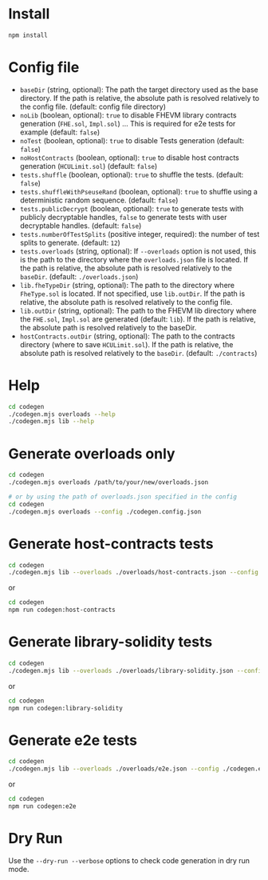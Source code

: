 # Install

```sh
npm install
```

# Config file

- `baseDir` (string, optional): The path the target directory used as the base directory. If the path is relative, the absolute path is resolved relatively to the config file. (default: config file directory)
- `noLib` (boolean, optional): `true` to disable FHEVM library contracts generation (`FHE.sol`, `Impl.sol`) ... This is required for e2e tests for example (default: `false`)
- `noTest` (boolean, optional): `true` to disable Tests generation (default: `false`)
- `noHostContracts` (boolean, optional): `true` to disable host contracts generation (`HCULimit.sol`) (default: `false`)
- `tests.shuffle` (boolean, optional): `true` to shuffle the tests. (default: `false`)
- `tests.shuffleWithPseuseRand` (boolean, optional): `true` to shuffle using a deterministic random sequence. (default: `false`)
- `tests.publicDecrypt` (boolean, optional): `true` to generate tests with publicly decryptable handles, `false` to generate tests with user decryptable handles. (default: `false`)
- `tests.numberOfTestSplits` (positive integer, required): the number of test splits to generate. (default: `12`)
- `tests.overloads` (string, optional): If `--overloads` option is not used, this is the path to the directory where the `overloads.json` file is located. If the path is relative, the absolute path is resolved relatively to the `baseDir`. (default: `./overloads.json`)
- `lib.fheTypeDir` (string, optional): The path to the directory where `FheType.sol` is located. If not specified, use `lib.outDir`. If the path is relative, the absolute path is resolved relatively to the config file.
- `lib.outDir` (string, optional): The path to the FHEVM lib directory where the `FHE.sol`, `Impl.sol` are generated (default: `lib`). If the path is relative, the absolute path is resolved relatively to the baseDir.
- `hostContracts.outDir` (string, optional): The path to the contracts directory (where to save `HCULimit.sol`). If the path is relative, the absolute path is resolved relatively to the `baseDir`. (default: `./contracts`)

# Help

```sh
cd codegen
./codegen.mjs overloads --help
./codegen.mjs lib --help
```

# Generate overloads only

```sh
cd codegen
./codegen.mjs overloads /path/to/your/new/overloads.json
```

```sh
# or by using the path of overloads.json specified in the config
cd codegen
./codegen.mjs overloads --config ./codegen.config.json
```

# Generate host-contracts tests

```sh
cd codegen
./codegen.mjs lib --overloads ./overloads/host-contracts.json --config ./codegen.host-contracts.config.json --verbose
```

or

```sh
cd codegen
npm run codegen:host-contracts
```

# Generate library-solidity tests

```sh
cd codegen
./codegen.mjs lib --overloads ./overloads/library-solidity.json --config ./codegen.library-solidity.config.json --verbose
```

or

```sh
cd codegen
npm run codegen:library-solidity
```

# Generate e2e tests

```sh
cd codegen
./codegen.mjs lib --overloads ./overloads/e2e.json --config ./codegen.e2e.config.json --verbose
```

or

```sh
cd codegen
npm run codegen:e2e
```

# Dry Run

Use the `--dry-run --verbose` options to check code generation in dry run mode.
